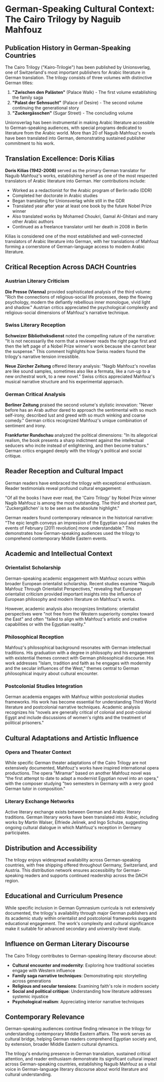 # German-Speaking Cultural Context: The Cairo Trilogy by Naguib Mahfouz

## Publication History in German-Speaking Countries

The Cairo Trilogy ("Kairo-Trilogie") has been published by Unionsverlag, one of Switzerland's most important publishers for Arabic literature in German translation. The trilogy consists of three volumes with distinctive German titles:

1. **"Zwischen den Palästen"** (Palace Walk) - The first volume establishing the family saga
2. **"Palast der Sehnsucht"** (Palace of Desire) - The second volume continuing the generational story
3. **"Zuckergässchen"** (Sugar Street) - The concluding volume

Unionsverlag has been instrumental in making Arabic literature accessible to German-speaking audiences, with special programs dedicated to literature from the Arabic world. More than 20 of Naguib Mahfouz's novels have been translated into German, demonstrating sustained publisher commitment to his work.

## Translation Excellence: Doris Kilias

**Doris Kilias (1942-2008)** served as the primary German translator for Naguib Mahfouz's works, establishing herself as one of the most respected translators of Arabic literature into German. Her contributions include:

- Worked as a redactionist for the Arabic program of Berlin radio (DDR)
- Completed her doctorate in Arabic studies
- Began translating for Unionsverlag while still in the GDR
- Translated year after year at least one book by the future Nobel Prize winner
- Also translated works by Mohamed Choukri, Gamal Al-Ghitani and many other Arabic authors
- Continued as a freelance translator until her death in 2008 in Berlin

Kilias is considered one of the most established and well-connected translators of Arabic literature into German, with her translations of Mahfouz forming a cornerstone of German-language access to modern Arabic literature.

## Critical Reception Across DACH Countries

### Austrian Literary Criticism

**Die Presse (Vienna)** provided sophisticated analysis of the third volume: "Rich the connections of religious-social life processes, deep the flowing psychology, modern the defiantly rebellious inner monologue, vivid light and shadow." Austrian critics appreciated the psychological complexity and religious-social dimensions of Mahfouz's narrative technique.

### Swiss Literary Reception

**Schweizer Bibliotheksdienst** noted the compelling nature of the narrative: "It is not necessarily the norm that a reviewer reads the right page first and then the left page of a Nobel Prize winner's work because she cannot bear the suspense." This comment highlights how Swiss readers found the trilogy's narrative tension irresistible.

**Neue Zürcher Zeitung** offered literary analysis: "Nagib Mahfouz's novellas are like sound samples, sometimes also like a fermata, like a run-up to a new orchestral work, to a new novel." Swiss critics appreciated Mahfouz's musical narrative structure and his experimental approach.

### German Critical Analysis

**Berliner Zeitung** praised the second volume's stylistic innovation: "Never before has an Arab author dared to approach the sentimental with so much self-irony, described lust and greed with so much winking and coarse comedy." German critics recognized Mahfouz's unique combination of sentiment and irony.

**Frankfurter Rundschau** analyzed the political dimensions: "In its allegorical realism, the book presents a sharp indictment against the intellectual seducers who incite instead of enlightening, and then become traitors." German critics engaged deeply with the trilogy's political and social critique.

## Reader Reception and Cultural Impact

German readers have embraced the trilogy with exceptional enthusiasm. Reader testimonials reveal profound cultural engagement:

"Of all the books I have ever read, the 'Cairo Trilogy' by Nobel Prize winner Nagib Mahfouz is among the most outstanding. The third and shortest part, 'Zuckergäßchen' is to be seen as the absolute highlight."

German readers found contemporary relevance in the historical narrative: "The epic length conveys an impression of the Egyptian soul and makes the events of February [2011 revolution] more understandable." This demonstrates how German-speaking audiences used the trilogy to comprehend contemporary Middle Eastern events.

## Academic and Intellectual Context

### Orientalist Scholarship

German-speaking academic engagement with Mahfouz occurs within broader European orientalist scholarship. Recent studies examine "Naguib Mahfouz Through Orientalist Perspectives," revealing that European orientalist criticism provided important insights into the influence of European philosophy and modern literature on Mahfouz's works.

However, academic analysis also recognizes limitations: orientalist perspectives were "not free from the Western superiority complex toward the East" and often "failed to align with Mahfouz's artistic and creative capabilities or with the Egyptian reality."

### Philosophical Reception

Mahfouz's philosophical background resonates with German intellectual traditions. His graduation with a degree in philosophy and his engagement with existential themes connect with German philosophical discourse. His work addresses "Islam, tradition and faith as he engages with modernity and the secular influences of the West," themes central to German philosophical inquiry about cultural encounter.

### Postcolonial Studies Integration

German academia engages with Mahfouz within postcolonial studies frameworks. His work has become essential for understanding Third World literature and postcolonial narrative techniques. Academic analysis recognizes his "novels are generally critical of colonial and post-colonial Egypt and include discussions of women's rights and the treatment of political prisoners."

## Cultural Adaptations and Artistic Influence

### Opera and Theater Context

While specific German theater adaptations of the Cairo Trilogy are not extensively documented, Mahfouz's works have inspired international opera productions. The opera "Miramar" based on another Mahfouz novel was "the first attempt to date to adapt a modernist Egyptian novel into an opera," with the composer studying "two semesters in Germany with a very good German tutor in composition."

### Literary Exchange Networks

Active literary exchange exists between German and Arabic literary traditions. German literary works have been translated into Arabic, including works by Martin Walser, Elfriede Jelinek, and Ingo Schulze, suggesting ongoing cultural dialogue in which Mahfouz's reception in Germany participates.

## Distribution and Accessibility

The trilogy enjoys widespread availability across German-speaking countries, with free shipping offered throughout Germany, Switzerland, and Austria. This distribution network ensures accessibility for German-speaking readers and supports continued readership across the DACH region.

## Educational and Curriculum Presence

While specific inclusion in German Gymnasium curricula is not extensively documented, the trilogy's availability through major German publishers and its academic study within orientalist and postcolonial frameworks suggests educational engagement. The work's complexity and cultural significance make it suitable for advanced secondary and university-level study.

## Influence on German Literary Discourse

The Cairo Trilogy contributes to German-speaking literary discourse about:

- **Cultural encounter and modernity**: Exploring how traditional societies engage with Western influence
- **Family saga narrative techniques**: Demonstrating epic storytelling across generations
- **Religious and secular tensions**: Examining faith's role in modern society
- **Social and political critique**: Understanding how literature addresses systemic injustice
- **Psychological realism**: Appreciating interior narrative techniques

## Contemporary Relevance

German-speaking audiences continue finding relevance in the trilogy for understanding contemporary Middle Eastern affairs. The work serves as cultural bridge, helping German readers comprehend Egyptian society and, by extension, broader Middle Eastern cultural dynamics.

The trilogy's enduring presence in German translation, sustained critical attention, and reader enthusiasm demonstrate its significant cultural impact across German-speaking countries, establishing Naguib Mahfouz as a vital voice in German-language literary discourse about world literature and cultural understanding.